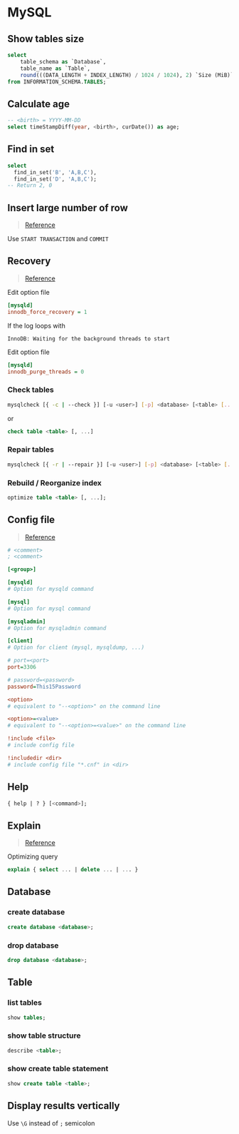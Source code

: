 # MySQL

## Show tables size

```sql
select 
    table_schema as `Database`, 
    table_name as `Table`, 
    round(((DATA_LENGTH + INDEX_LENGTH) / 1024 / 1024), 2) `Size (MiB)` 
from INFORMATION_SCHEMA.TABLES;
```

## Calculate age

```sql
-- <birth> = YYYY-MM-DD
select timeStampDiff(year, <birth>, curDate()) as age;
```

## Find in set

```sql
select 
  find_in_set('B', 'A,B,C'), 
  find_in_set('D', 'A,B,C'); 
-- Return 2, 0
```

## Insert large number of row

> [Reference](https://dev.mysql.com/doc/refman/5.6/en/optimizing-innodb-transaction-management.html)

Use `START TRANSACTION` and `COMMIT`

## Recovery

> [Reference](https://dev.mysql.com/doc/refman/5.5/en/forcing-innodb-recovery.html)

Edit option file

```ini
[mysqld]
innodb_force_recovery = 1
```

If the log loops with

```
InnoDB: Waiting for the background threads to start
```

Edit option file

```ini
[mysqld]
innodb_purge_threads = 0
```

### Check tables

```bash
mysqlcheck [{ -c | --check }] [-u <user>] [-p] <database> [<table> [...]]
```

or

```sql
check table <table> [, ...]
```

### Repair tables

```bash
mysqlcheck [{ -r | --repair }] [-u <user>] [-p] <database> [<table> [...]]
```

### Rebuild / Reorganize index

```sql
optimize table <table> [, ...];
```

## Config file

> [Reference](https://dev.mysql.com/doc/refman/8.0/en/option-files.html)

```ini title="/etc/my.cnf"
# <comment>
; <comment>

[<group>]

[mysqld]
# Option for mysqld command

[mysql]
# Option for mysql command

[mysqladmin]
# Option for mysqladmin command

[client]
# Option for client (mysql, mysqldump, ...)

# port=<port>
port=3306

# password=<password>
password=This15Password

<option>
# equivalent to "--<option>" on the command line

<option>=<value>
# equivalent to "--<option>=<value>" on the command line

!include <file>
# include config file

!includedir <dir>
# include config file "*.cnf" in <dir>
```

## Help

```sql
{ help | ? } [<command>];
```

## Explain

> [Reference](https://www.sitepoint.com/mysql-performance-indexes-explain/)

Optimizing query

```sql
explain { select ... | delete ... | ... }
```

## Database

### create database

```sql
create database <database>;
```

### drop database

```sql
drop database <database>;
```

## Table

### list tables

```sql
show tables;
```

### show table structure

```sql
describe <table>;
```

### show create table statement

```sql
show create table <table>;
```

## Display results vertically

Use `\G` instead of `;` semicolon

